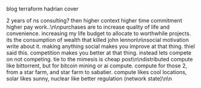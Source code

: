 blog terraform hadrian cover

2 years of ns consulting? then higher context higher time commitment higher pay work..\n\npurchases are to increase quality of life and convenience. increasing my life budget to allocate to worthwhile projects. its the consumption of wealth that killed john lennon\n\nsocial motivation write about it. making anything social makes you improve at that thing. thiel said this. competition makes you better at that thing. instead lets compete on not competing. tie to the mimesis is cheap post\n\ndistributed compute like bittorrent, but for bitcoin mining or ai compute. compute for those 2, from a star farm, and star farm to sabatier. compute likes cool locations, solar likes sunny, nuclear like better regulation (network state)\n\n